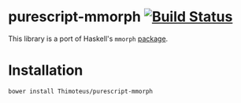 # purescript-mmorph [![Build Status](https://travis-ci.org/Thimoteus/purescript-mmorph.svg?branch=master)](https://travis-ci.org/Thimoteus/purescript-mmorph)

This library is a port of Haskell's `mmorph` [package](http://hackage.haskell.org/package/mmorph-1.0.0/docs/Control-Monad-Morph.html).

# Installation

`bower install Thimoteus/purescript-mmorph`

